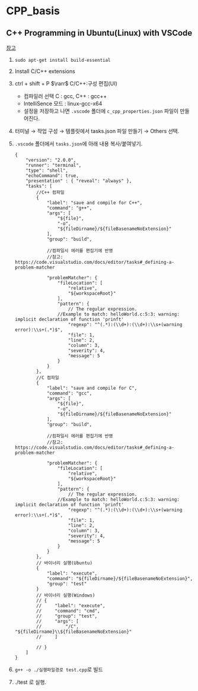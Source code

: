 # CPP_basis

## C++ Programming in Ubuntu(Linux) with VSCode

[참고](https://roytravel.tistory.com/381)

1.  `sudo apt-get install build-essential`
2.  Install C/C++ extensions
3.  ctrl + shift + P $\rarr$ C/C++:구성 편집(UI)
    - 컴파일러 선택 C : gcc, C++ : gcc++
    - IntelliSence 모드 : linux-gcc-x64
    - 설정을 저장하고 나면 `.vscode` 폴더에 `c_cpp_properties.json` 파일이 만들어진다.
4.  터미널 → 작업 구성 → 템플릿에서 tasks.json 파일 만들기 → Others 선택.
5.  `.vscode` 폴더에서 `tasks.json`에 아래 내용 복사/붙여넣기.

        {
            "version": "2.0.0",
            "runner": "terminal",
            "type": "shell",
            "echoCommand": true,
            "presentation" : { "reveal": "always" },
            "tasks": [
                //C++ 컴파일
                {
                    "label": "save and compile for C++",
                    "command": "g++",
                    "args": [
                        "${file}",
                        "-o",
                        "${fileDirname}/${fileBasenameNoExtension}"
                    ],
                    "group": "build",

                    //컴파일시 에러를 편집기에 반영
                    //참고:   https://code.visualstudio.com/docs/editor/tasks#_defining-a-problem-matcher

                    "problemMatcher": {
                        "fileLocation": [
                            "relative",
                            "${workspaceRoot}"
                        ],
                        "pattern": {
                            // The regular expression.
                        //Example to match: helloWorld.c:5:3: warning: implicit declaration of function 'prinft'
                            "regexp": "^(.*):(\\d+):(\\d+):\\s+(warning error):\\s+(.*)$",
                            "file": 1,
                            "line": 2,
                            "column": 3,
                            "severity": 4,
                            "message": 5
                        }
                    }
                },
                //C 컴파일
                {
                    "label": "save and compile for C",
                    "command": "gcc",
                    "args": [
                        "${file}",
                        "-o",
                        "${fileDirname}/${fileBasenameNoExtension}"
                    ],
                    "group": "build",

                    //컴파일시 에러를 편집기에 반영
                    //참고:   https://code.visualstudio.com/docs/editor/tasks#_defining-a-problem-matcher

                    "problemMatcher": {
                        "fileLocation": [
                            "relative",
                            "${workspaceRoot}"
                        ],
                        "pattern": {
                            // The regular expression.
                        //Example to match: helloWorld.c:5:3: warning: implicit declaration of function 'prinft'
                            "regexp": "^(.*):(\\d+):(\\d+):\\s+(warning error):\\s+(.*)$",
                            "file": 1,
                            "line": 2,
                            "column": 3,
                            "severity": 4,
                            "message": 5
                        }
                    }
                },
                // 바이너리 실행(Ubuntu)
                {
                    "label": "execute",
                    "command": "${fileDirname}/${fileBasenameNoExtension}",
                    "group": "test"
                }
                // 바이너리 실행(Windows)
                // {
                //     "label": "execute",
                //     "command": "cmd",
                //     "group": "test",
                //     "args": [
                //         "/C", "${fileDirname}\\${fileBasenameNoExtension}"
                //     ]

                // }
            ]
        }

6.  `g++ -o ./실행파일경로 test.cpp`로 빌드
7. ./test 로 실행.
